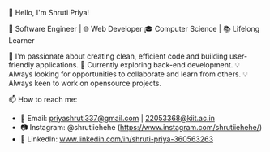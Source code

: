 👋 Hello, I'm Shruti Priya!

🚀 Software Engineer | 🌐 Web Developer
🎓 Computer Science | 📚 Lifelong Learner

🔭 I'm passionate about creating clean, efficient code and building user-friendly applications.
🌱 Currently exploring back-end development.
💡 Always looking for opportunities to collaborate and learn from others.
💡 Always keen to work on opensource projects.

📫 How to reach me:
- 📧 Email: priyashruti337@gmail.com | 22053368@kiit.ac.in
- 📷 Instagram: @shrutiiehehe (https://www.instagram.com/shrutiiehehe/)
- 💼 LinkedIn: www.linkedin.com/in/shruti-priya-360563263
